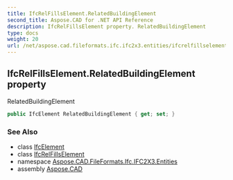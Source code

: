 ```yaml
---
title: IfcRelFillsElement.RelatedBuildingElement
second_title: Aspose.CAD for .NET API Reference
description: IfcRelFillsElement property. RelatedBuildingElement
type: docs
weight: 20
url: /net/aspose.cad.fileformats.ifc.ifc2x3.entities/ifcrelfillselement/relatedbuildingelement/
---
```

## IfcRelFillsElement.RelatedBuildingElement property

RelatedBuildingElement

```csharp
public IfcElement RelatedBuildingElement { get; set; }
```

### See Also

* class [IfcElement](../../ifcelement/)
* class [IfcRelFillsElement](../)
* namespace [Aspose.CAD.FileFormats.Ifc.IFC2X3.Entities](../../ifcrelfillselement/)
* assembly [Aspose.CAD](../../../)


